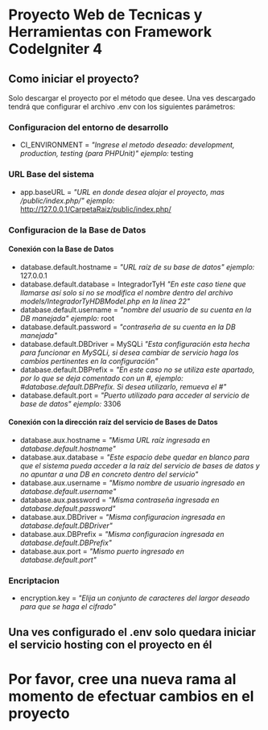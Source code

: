 # Proyecto Web de Tecnicas y Herramientas con Framework CodeIgniter 4

## Como iniciar el proyecto?

Solo descargar el proyecto por el método que desee. Una ves descargado tendrá que configurar el archivo .env con los siguientes parámetros:

### Configuracion del entorno de desarrollo

 -  CI_ENVIRONMENT = *"Ingrese el metodo deseado: development, production, testing (para PHPUnit)" ejemplo:* testing

### URL Base del sistema

  - app.baseURL = *"URL en donde desea alojar el proyecto, mas /public/index.php/" ejemplo:* http://127.0.0.1/CarpetaRaiz/public/index.php/

### Configuracion de la Base de Datos

#### Conexión con la Base de Datos

  - database.default.hostname = *"URL raíz de su base de datos" ejemplo:* 127.0.0.1
  - database.default.database = IntegradorTyH *"En este caso tiene que llamarse así solo si no se modifica el nombre dentro del archivo models/IntegradorTyHDBModel.php en la línea 22"* 
  - database.default.username = *"nombre del usuario de su cuenta en la DB manejada" ejemplo:* root
  - database.default.password = *"contraseña de su cuenta en la DB manejada"*
  - database.default.DBDriver = MySQLi *"Esta configuración esta hecha para funcionar en MySQLi, si desea cambiar de servicio haga los cambios pertinentes en la configuración"*
  - database.default.DBPrefix = *"En este caso no se utiliza este apartado, por lo que se deja comentado con un #, ejemplo: #database.default.DBPrefix. Si desea utilizarlo, remueva el #"* 
  - database.default.port = *"Puerto utilizado para acceder al servicio de base de datos" ejemplo:* 3306

#### Conexión con la dirección raíz del servicio de Bases de Datos

  - database.aux.hostname = *"Misma URL raíz ingresada en database.default.hostname"*
  - database.aux.database = *"Este espacio debe quedar en blanco para que el sistema pueda acceder a la raíz del servicio de bases de datos y no apuntar a una DB en concreto dentro del servicio"*
  - database.aux.username = *"Mismo nombre de usuario ingresado en database.default.username"*
  - database.aux.password = *"Misma contraseña ingresada en database.default.password"*
  - database.aux.DBDriver = *"Misma configuracion ingresada en database.default.DBDriver"*
  - database.aux.DBPrefix = *"Misma configuracion ingresada en database.default.DBPrefix"*
  - database.aux.port = *"Mismo puerto ingresado en database.default.port"*

### Encriptacion

  - encryption.key = *"Elija un conjunto de caracteres del largor deseado para que se haga el cifrado"*

## Una ves configurado el .env solo quedara iniciar el servicio hosting con el proyecto en él

# Por favor, cree una nueva rama al momento de efectuar cambios en el proyecto
